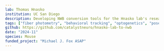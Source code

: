 ```yaml
---
lab: Thomas Hnasko
institution: UC San Diego
description: Developing NWB conversion tools for the Hnasko lab's research on fiber photometry alongside behavioral measurements. The pipeline standardizes data from TDT systems (fiber photometry and TTL pulses), behavioral videos from AnyMaze, synchronization signals, histology images from Zeiss microscopes, and in-progress work on processed fiber photometry data and pose estimation. These tools enable comprehensive analysis of neural activity in relation to behavior and facilitate data sharing through the DANDI Archive.
tags: ["fiber photometry", "behavioral tracking", "optogenetics", "pose estimation", "video"]
github: https://github.com/catalystneuro/hnasko-lab-to-nwb
date: "2024-11"
species: Mouse
funded_project: "Michael J. Fox ASAP"
---
```

